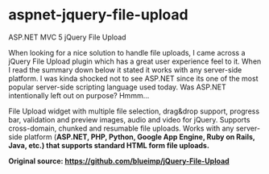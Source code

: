 # aspnet-jquery-file-upload
ASP.NET MVC 5 jQuery File Upload

When looking for a nice solution to handle file uploads, I came across a jQuery File Upload plugin which has a great user experience feel to it. When I read the summary down below it stated it works with any server-side platform. I was kinda shocked not to see ASP.NET since its one of the most popular server-side scripting language used today. Was ASP.NET intentionally left out on purpose? Hmmm...

File Upload widget with multiple file selection, drag&drop support, progress bar, validation and preview images, audio and video for jQuery. Supports cross-domain, chunked and resumable file uploads. Works with any server-side platform (<b>ASP.NET<b>, PHP, Python, Google App Engine, Ruby on Rails, Java, etc.) that supports standard HTML form file uploads.

Original source: https://github.com/blueimp/jQuery-File-Upload
